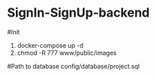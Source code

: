 # SignIn-SignUp-backend

#Init
1. docker-compose up -d
2. chmod -R 777 www/public/images

#Path to database
config/database/project.sql
